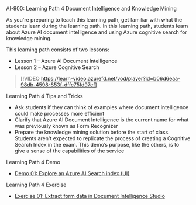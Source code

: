 

AI-900: Learning Path 4 Document Intelligence and Knowledge Mining

As you're preparing to teach this learning path, get familiar with what the students learn during the learning path. In this learning path, students learn about Azure AI document intelligence and using Azure cognitive search for knowledge mining.

This learning path consists of two lessons: 

- Lesson 1 – Azure AI Document Intelligence
- Lesson 2 – Azure Cognitive Search

> [!VIDEO https://learn-video.azurefd.net/vod/player?id=b06d6eaa-98db-4598-853f-dffc75fd97ef] 

Learning Path 4 Tips and Tricks

- Ask students if they can think of examples where document intelligence could make processes more efficient
- Clarify that Azure AI Document Intelligence is the current name for what was previously known as Form Recognizer
- Prepare the knowledge mining solution before the start of class. Students aren't expected to replicate the process of creating a Cognitive Search Index in the exam. This demo’s purpose, like the others, is to give a sense of the capabilities of the service

Learning Path 4 Demo
- [Demo 01: Explore an Azure AI Search index (UI)](https://aka.ms/ai900-ai-search)

Learning Path 4 Exercise
- [Exercise 01: Extract form data in Document Intelligence Studio](https://aka.ms/ai900-document-intelligence)